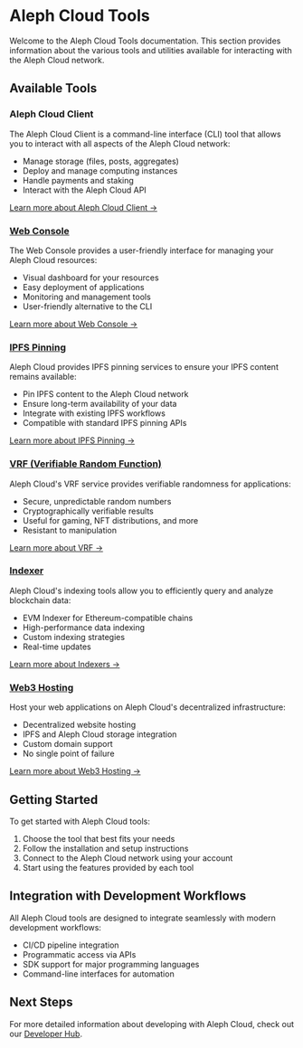 # Aleph Cloud Tools

Welcome to the Aleph Cloud Tools documentation. This section provides information about the various tools and utilities available for interacting with the Aleph Cloud network.

## Available Tools

### Aleph Cloud Client
The Aleph Cloud Client is a command-line interface (CLI) tool that allows you to interact with all aspects of the Aleph Cloud network:

- Manage storage (files, posts, aggregates)
- Deploy and manage computing instances
- Handle payments and staking
- Interact with the Aleph Cloud API

[Learn more about Aleph Cloud Client →](../devhub/sdks-and-tools/aleph-cli/index.md)

### [Web Console](../webconsole/)

The Web Console provides a user-friendly interface for managing your Aleph Cloud resources:

- Visual dashboard for your resources
- Easy deployment of applications
- Monitoring and management tools
- User-friendly alternative to the CLI

[Learn more about Web Console →](../webconsole/)

### [IPFS Pinning](../ipfs-pinning/)

Aleph Cloud provides IPFS pinning services to ensure your IPFS content remains available:

- Pin IPFS content to the Aleph Cloud network
- Ensure long-term availability of your data
- Integrate with existing IPFS workflows
- Compatible with standard IPFS pinning APIs

[Learn more about IPFS Pinning →](../ipfs-pinning/)

### [VRF (Verifiable Random Function)](../vrf/)

Aleph Cloud's VRF service provides verifiable randomness for applications:

- Secure, unpredictable random numbers
- Cryptographically verifiable results
- Useful for gaming, NFT distributions, and more
- Resistant to manipulation

[Learn more about VRF →](../vrf/)

### [Indexer](../indexer/evm-indexer/)

Aleph Cloud's indexing tools allow you to efficiently query and analyze blockchain data:

- EVM Indexer for Ethereum-compatible chains
- High-performance data indexing
- Custom indexing strategies
- Real-time updates

[Learn more about Indexers →](../indexer/evm-indexer/)

### [Web3 Hosting](../web3-hosting/)

Host your web applications on Aleph Cloud's decentralized infrastructure:

- Decentralized website hosting
- IPFS and Aleph Cloud storage integration
- Custom domain support
- No single point of failure

[Learn more about Web3 Hosting →](../web3-hosting/)

## Getting Started

To get started with Aleph Cloud tools:

1. Choose the tool that best fits your needs
2. Follow the installation and setup instructions
3. Connect to the Aleph Cloud network using your account
4. Start using the features provided by each tool

## Integration with Development Workflows

All Aleph Cloud tools are designed to integrate seamlessly with modern development workflows:

- CI/CD pipeline integration
- Programmatic access via APIs
- SDK support for major programming languages
- Command-line interfaces for automation

## Next Steps

For more detailed information about developing with Aleph Cloud, check out our [Developer Hub](../devhub/).
